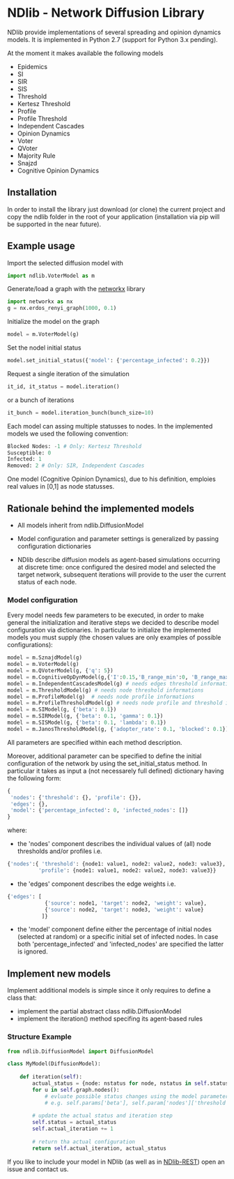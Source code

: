 # NDlib - Network Diffusion Library

NDlib provide implementations of several spreading and opinion dynamics models.
It is implemented in Python 2.7 (support for Python 3.x pending).

At the moment it makes available the following models
- Epidemics
 - SI
 - SIR
 - SIS
 - Threshold
 - Kertesz Threshold
 - Profile
 - Profile Threshold
 - Independent Cascades
- Opinion Dynamics
 - Voter
 - QVoter
 - Majority Rule
 - Snajzd
 - Cognitive Opinion Dynamics

## Installation

In order to install the library just download (or clone) the current project and copy the ndlib folder in the root of your application (installation via pip will be supported in the near future).

## Example usage

Import the selected diffusion model with
```python
import ndlib.VoterModel as m
```

Generate/load a graph with the [networkx](https://networkx.github.io/) library
```python
import networkx as nx
g = nx.erdos_renyi_graph(1000, 0.1)
```
Initialize the model on the graph
```python
model = m.VoterModel(g)
```
Set the nodel initial status
```python
model.set_initial_status({'model': {'percentage_infected': 0.2}})
```
Request a single iteration of the simulation
```python
it_id, it_status = model.iteration()
```
or a bunch of iterations
```python
it_bunch = model.iteration_bunch(bunch_size=10)
``` 

Each model can assing multiple statusses to nodes. In the implemented models we used the following convention:
```python
Blocked Nodes: -1 # Only: Kertesz Threshold
Susceptible: 0
Infected: 1
Removed: 2 # Only: SIR, Independent Cascades
```
One model (Cognitive Opinion Dynamics), due to his definition, emploies real values in [0,1] as node statusses.

## Rationale behind the implemented models

- All models inherit from ndlib.DiffusionModel

- Model configuration and parameter settings is generalized by passing configuration dictionaries

- NDlib describe diffusion models as agent-based simulations occurring at discrete time: once configured the desired model and selected the target network, subsequent iterations will provide to the user the current status of each node.

### Model configuration
Every model needs few parameters to be executed, in order to make general the initialization and iterative steps we decided to describe model configuration via dictionaries. In particular to initialize the implemented models you must supply (the chosen values are only examples of possible configurations):
```python
model = m.SznajdModel(g)
model = m.VoterModel(g) 
model = m.QVoterModel(g, {'q': 5})
model = m.CognitiveOpDynModel(g,{'I':0.15,'B_range_min':0, 'B_range_max':1,'T_range_min':0,'T_range_max':1,'R_fraction_negative':1/3.0,'R_fraction_neutral':1/3.0,'R_fraction_positive':1/3.0})
model = m.IndependentCascadesModel(g) # needs edges threshold informations
model = m.ThresholdModel(g) # needs node threshold informations
model = m.ProfileModel(g)  # needs node profile informations
model = m.ProfileThresholdModel(g) # needs node profile and threshold informations
model = m.SIModel(g, {'beta': 0.1})
model = m.SIRModel(g, {'beta': 0.1, 'gamma': 0.1})
model = m.SISModel(g, {'beta': 0.1, 'lambda': 0.1})
model = m.JanosThresholdModel(g, {'adopter_rate': 0.1, 'blocked': 0.1}) # needs node threshold informations
```
All parameters are specified within each method description.

Moreover, additional parameter can be specified to define the initial configuration of the network by using the set_initial_status method.
In particular it takes as input a (not necessarely full defined) dictionary having the following form:
```python
{
 'nodes': {'threshold': {}, 'profile': {}},
 'edges': {},
 'model': {'percentage_infected': 0, 'infected_nodes': []}
}
```
where:
- the 'nodes' component describes the individual values of (all) node thresholds and/or profiles i.e.
```python
{'nodes':{ 'threshold': {node1: value1, node2: value2, node3: value3},
          'profile': {node1: value1, node2: value2, node3: value3}}
```
- the 'edges' component describes the edge weights i.e.
```python
{'edges': [
            {'source': node1, 'target': node2, 'weight': value},
            {'source': node2, 'target': node3, 'weight': value}
           ]}
```
- the 'model' component define either the percentage of initial nodes (selected at random) or a specific initial set of infected nodes. In case both 'percentage_infected' and 'infected_nodes' are specified the latter is ignored.

## Implement new models
Implement additional models is simple since it only requires to define a class that:
- implement the partial abstract class ndlib.DiffusionModel
- implement the iteration() method specifing its agent-based rules 
### Structure Example
```python
from ndlib.DiffusionModel import DiffusionModel

class MyModel(DiffusionModel):
    
    def iteration(self):
        actual_status = {node: nstatus for node, nstatus in self.status.iteritems()}
        for u in self.graph.nodes():
            # evluate possible status changes using the model parameters (accessible via self.params)
            # e.g. self.params['beta'], self.param['nodes']['threshold'][u], self.params['edges'][(id_node0, idnode1)]
        
        # update the actual status and iteration step
        self.status = actual_status
        self.actual_iteration += 1
        
        # return tha actual configuration
        return self.actual_iteration, actual_status
```
If you like to include your model in NDlib (as well as in [NDlib-REST](https://github.com/GiulioRossetti/ndlib-rest)) open an issue and contact us.
